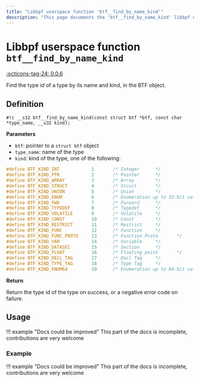 ```yaml
---
title: "Libbpf userspace function 'btf__find_by_name_kind'"
description: "This page documents the 'btf__find_by_name_kind' libbpf userspace function, including its definition, usage, and examples."
---
```

# Libbpf userspace function `btf__find_by_name_kind`

<!-- [LIBBPF_TAG] -->
[:octicons-tag-24: 0.0.6](https://github.com/libbpf/libbpf/releases/tag/v0.0.6)
<!-- [/LIBBPF_TAG] -->

Find the type id of a type by its name and kind, in the BTF object.

## Definition

`#!c __s32 btf__find_by_name_kind(const struct btf *btf, const char *type_name, __u32 kind);`

**Parameters**

- `btf`: pointer to a `struct btf` object
- `type_name`: name of the type
- `kind`: kind of the type, one of the following:

```c
#define BTF_KIND_INT            1       /* Integer      */
#define BTF_KIND_PTR            2       /* Pointer      */
#define BTF_KIND_ARRAY          3       /* Array        */
#define BTF_KIND_STRUCT         4       /* Struct       */
#define BTF_KIND_UNION          5       /* Union        */
#define BTF_KIND_ENUM           6       /* Enumeration up to 32-bit values */
#define BTF_KIND_FWD            7       /* Forward      */
#define BTF_KIND_TYPEDEF        8       /* Typedef      */
#define BTF_KIND_VOLATILE       9       /* Volatile     */
#define BTF_KIND_CONST          10      /* Const        */
#define BTF_KIND_RESTRICT       11      /* Restrict     */
#define BTF_KIND_FUNC           12      /* Function     */
#define BTF_KIND_FUNC_PROTO     13      /* Function Proto       */
#define BTF_KIND_VAR            14      /* Variable     */
#define BTF_KIND_DATASEC        15      /* Section      */
#define BTF_KIND_FLOAT          16      /* Floating point       */
#define BTF_KIND_DECL_TAG       17      /* Decl Tag     */
#define BTF_KIND_TYPE_TAG       18      /* Type Tag     */
#define BTF_KIND_ENUM64         19      /* Enumeration up to 64-bit values */
```

**Return**

Return the type id of the type on success, or a negative error code on failure.

## Usage

!!! example "Docs could be improved"
    This part of the docs is incomplete, contributions are very welcome

### Example

!!! example "Docs could be improved"
    This part of the docs is incomplete, contributions are very welcome
